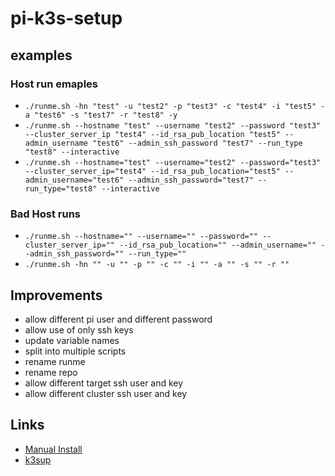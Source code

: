 # pi-k3s-setup

## examples

### Host run emaples

* `./runme.sh -hn "test" -u "test2" -p "test3" -c "test4" -i "test5" -a "test6" -s "test7" -r "test8" -y`
* `./runme.sh --hostname "test" --username "test2" --password "test3" --cluster_server_ip "test4" --id_rsa_pub_location "test5" --admin_username "test6" --admin_ssh_password "test7" --run_type "test8" --interactive`
* `./runme.sh --hostname="test" --username="test2" --password="test3" --cluster_server_ip="test4" --id_rsa_pub_location="test5" --admin_username="test6" --admin_ssh_password="test7" --run_type="test8" --interactive`

### Bad Host runs
* `./runme.sh --hostname="" --username="" --password="" --cluster_server_ip="" --id_rsa_pub_location="" --admin_username="" --admin_ssh_password="" --run_type=""`
* `./runme.sh -hn "" -u "" -p "" -c "" -i "" -a "" -s "" -r ""`

## Improvements

* allow different pi user and different password
* allow use of only ssh keys
* update variable names
* split into multiple scripts
* rename runme
* rename repo
* allow different target ssh user and key 
* allow different cluster ssh user and key 

## Links

* [Manual Install](https://blog.alexellis.io/test-drive-k3s-on-raspberry-pi/)
* [k3sup](https://github.com/alexellis/k3sup)

